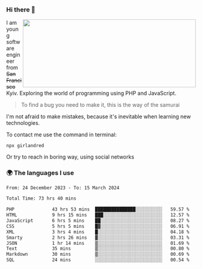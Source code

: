 ### Hi there 👋  

<img align='right' src="https://github-readme-stats.vercel.app/api?username=girlandred&count_private=true&show_icons=true&include_all_commits=true&hide_rank=true&hide_title=true&theme=buefy&card_width=300" width=460 height=180>


I am young software engineer from ~~San Francisco~~ Kyiv. Exploring the world of programming using PHP and JavaScript.


> To find a bug you need to make it, this is the way of the samurai



I'm not afraid to make mistakes, because it's inevitable when learning new technologies.

To contact me use the command in terminal:

```
npx girlandred
```

Or try to reach in boring way, using social networks


### 🌍 The languages I use

<!--START_SECTION:waka-->

```txt
From: 24 December 2023 - To: 15 March 2024

Total Time: 73 hrs 40 mins

PHP              43 hrs 53 mins  ███████████████░░░░░░░░░░   59.57 %
HTML             9 hrs 15 mins   ███░░░░░░░░░░░░░░░░░░░░░░   12.57 %
JavaScript       6 hrs 5 mins    ██░░░░░░░░░░░░░░░░░░░░░░░   08.27 %
CSS              5 hrs 5 mins    █▓░░░░░░░░░░░░░░░░░░░░░░░   06.91 %
XML              3 hrs 4 mins    █░░░░░░░░░░░░░░░░░░░░░░░░   04.18 %
Smarty           2 hrs 26 mins   ▓░░░░░░░░░░░░░░░░░░░░░░░░   03.31 %
JSON             1 hr 14 mins    ▒░░░░░░░░░░░░░░░░░░░░░░░░   01.69 %
Text             35 mins         ▒░░░░░░░░░░░░░░░░░░░░░░░░   00.80 %
Markdown         30 mins         ▒░░░░░░░░░░░░░░░░░░░░░░░░   00.69 %
SQL              24 mins         ░░░░░░░░░░░░░░░░░░░░░░░░░   00.54 %
```

<!--END_SECTION:waka-->
